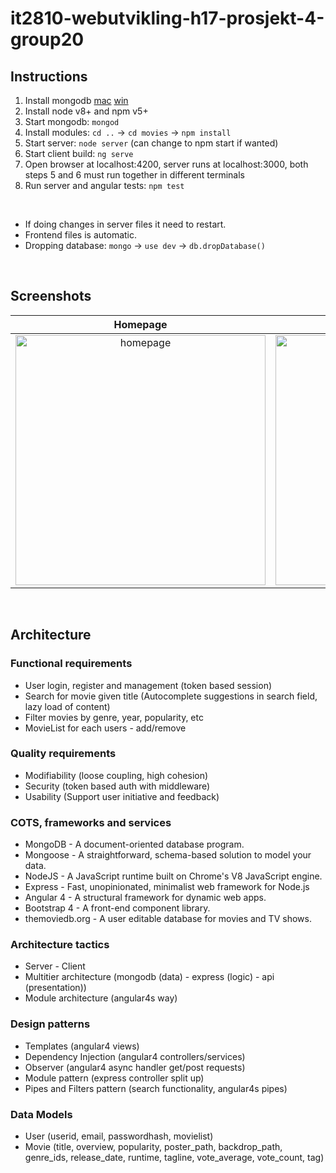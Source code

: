# it2810-webutvikling-h17-prosjekt-4-group20

## Instructions
1. Install mongodb [mac](https://docs.mongodb.com/manual/tutorial/install-mongodb-on-os-x/) [win](https://docs.mongodb.com/manual/tutorial/install-mongodb-on-windows/)
2. Install node v8+ and npm v5+
3. Start mongodb: `mongod`
4. Install modules: `cd ..` -> `cd movies` -> `npm install`
5. Start server: `node server` (can change to npm start if wanted)
6. Start client build: `ng serve`
7. Open browser at localhost:4200, server runs at localhost:3000, both steps 5 and 6 must run together in different terminals
8. Run server and angular tests: `npm test`

<br>

* If doing changes in server files it need to restart.
* Frontend files is automatic.
* Dropping database: `mongo` -> `use dev` -> `db.dropDatabase()`

<br>

## Screenshots

Homepage            |  Search result          |  Userpage
:-------------------------:|:-------------------------:|:-------------------------:
<img src="http://folk.ntnu.no/simenul/screen/front.png" width="400" alt="homepage">  |  <img src="http://folk.ntnu.no/simenul/screen/search.png" width="400" alt="search"> | <img src="http://folk.ntnu.no/simenul/screen/userpage.png" width="400" alt="userpage">

<br>


## Architecture

### Functional requirements
* User login, register and management (token based session)
* Search for movie given title (Autocomplete suggestions in search field, lazy load of content)
* Filter movies by genre, year, popularity, etc
* MovieList for each users - add/remove

### Quality requirements
* Modifiability (loose coupling, high cohesion) 
* Security (token based auth with middleware)
* Usability (Support user initiative and feedback)

### COTS, frameworks and services
* MongoDB - A document-oriented database program.
* Mongoose - A straightforward, schema-based solution to model your data.
* NodeJS - A JavaScript runtime built on Chrome's V8 JavaScript engine.
* Express - Fast, unopinionated, minimalist web framework for Node.js
* Angular 4 - A structural framework for dynamic web apps.
* Bootstrap 4 - A front-end component library.
* themoviedb.org - A user editable database for movies and TV shows.

### Architecture tactics
* Server - Client
* Multitier architecture (mongodb (data) - express (logic) - api (presentation))
* Module architecture (angular4s way)

### Design patterns
* Templates (angular4 views)
* Dependency Injection (angular4 controllers/services)
* Observer (angular4 async handler get/post requests)
* Module pattern (express controller split up)
* Pipes and Filters pattern (search functionality, angular4s pipes)

### Data Models
* User (userid, email, passwordhash, movielist)
* Movie (title, overview, popularity, poster_path, backdrop_path, genre_ids, release_date, runtime, tagline, vote_average, vote_count, tag)

